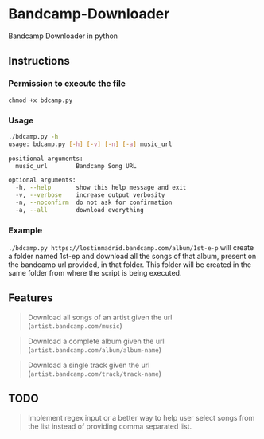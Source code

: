 # Bandcamp-Downloader
Bandcamp Downloader in python

## Instructions

### Permission to execute the file
`chmod +x bdcamp.py`

### Usage
```bash 
./bdcamp.py -h
usage: bdcamp.py [-h] [-v] [-n] [-a] music_url

positional arguments:
  music_url        Bandcamp Song URL

optional arguments:
  -h, --help       show this help message and exit
  -v, --verbose    increase output verbosity
  -n, --noconfirm  do not ask for confirmation
  -a, --all        download everything
```

### Example
`./bdcamp.py https://lostinmadrid.bandcamp.com/album/1st-e-p` will create a folder named 1st-ep and download all the songs of that album, present on the bandcamp url provided, in that folder. This folder will be created in the same folder from where the script is being executed.

## Features

> Download all songs of an artist given the url (`artist.bandcamp.com/music`)

> Download a complete album given the url (`artist.bandcamp.com/album/album-name`)

> Download a single track given the url (`artist.bandcamp.com/track/track-name`)

## TODO

> Implement regex input or a better way to help user select songs from the list instead of providing comma separated list.
